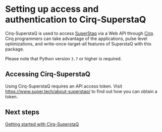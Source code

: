 # Setting up access and authentication to Cirq-SuperstaQ

Cirq-SuperstaQ is used to access [SuperStaq](https://www.super.tech/about-superstaq/) via a Web API through [Cirq](https://github.com/quantumlib/Cirq). Cirq programmers can take advantage of the applications, pulse level optimizations, and write-once-target-all features of SuperstaQ with this package.

Please note that Python version `3.7` or higher is required.

## Accessing Cirq-SuperstaQ

Using Cirq-SuperstaQ requires an API access token. Visit https://www.super.tech/about-superstaq/ to find out how you can obtain a token.

## Next steps

[Getting started with Cirq-SuperstaQ](../tutorials/cirq-superstaq/getting_started_cirq_superstaq.ipynb)
